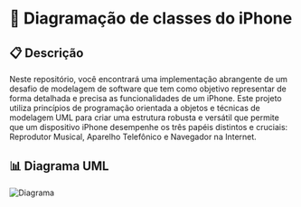 <h1> 📱 Diagramação de classes do iPhone </h1>

<h2>📋 Descrição </h2>

<p>  Neste repositório, você encontrará uma implementação abrangente de um desafio de modelagem de software que tem como objetivo representar de forma detalhada e precisa as funcionalidades de um iPhone. Este projeto utiliza princípios de programação orientada a objetos e técnicas de modelagem UML para criar uma estrutura robusta e versátil que permite que um dispositivo iPhone desempenhe os três papéis distintos e cruciais: Reprodutor Musical, Aparelho Telefônico e Navegador na Internet.</p>

<h2>📊 Diagrama UML</h2>
<img src="\Imagens\Capturas de tela\Diagrama.png" alt="Diagrama">

